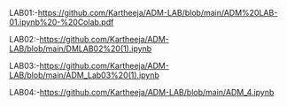 LAB01:-https://github.com/Kartheeja/ADM-LAB/blob/main/ADM%20LAB-01.ipynb%20-%20Colab.pdf

LAB02:-https://github.com/Kartheeja/ADM-LAB/blob/main/DMLAB02%20(1).ipynb

LAB03:-https://github.com/Kartheeja/ADM-LAB/blob/main/ADM_Lab03%20(1).ipynb

LAB04:-https://github.com/Kartheeja/ADM-LAB/blob/main/ADM_4.ipynb

